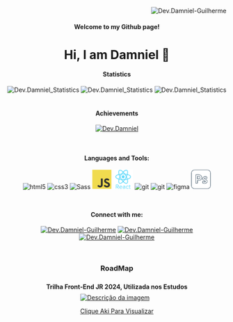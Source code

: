 <div>
    <p align="end"><img src="https://komarev.com/ghpvc/?username=Damniel-Guilherme&label=Profile%20views&color=0e75b6&style=flat" alt="Dev.Damniel-Guilherme"/></p>
    <h4 align="center">Welcome to my Github page!</h4>
</div>

<h2 align="center"></h2>
<h1 align="center">Hi, I am Damniel 👋</h1>


<div align="center" width="100%">
    <h4 align="center">Statistics</h4>
    <img width="60%" src="https://streak-stats.demolab.com/?user=Damniel-Guilherme&theme=transparent" alt="Dev.Damniel_Statistics"/>
    <img width="45.5%" src="https://github-readme-stats-git-masterrstaa-rickstaa.vercel.app/api/top-langs?username=Damniel-Guilherme&show_icons=true&locale=en&layout=compact&theme=transparent" alt="Dev.Damniel_Statistics"/>  
    <img width="51%" src="https://github-readme-stats-git-masterrstaa-rickstaa.vercel.app/api?username=Damniel-Guilherme&show_icons=true&locale=en&theme=transparent" alt="Dev.Damniel_Statistics"/>
</div>

<br>

<div align="center" width="100%">
    <h4 align="center">Achievements</h4>
    <p align="center"><a href="https://github.com/ryo-ma/github-profile-trophy"><img src="https://github-profile-trophy.vercel.app/?username=Damniel-Guilherme" alt="Dev.Damniel"/></a></p>
</div>

<br>

<div align="center" width="100%">
    <h4>Languages and Tools:</h4>
    <div>
        <img src="https://cdn.jsdelivr.net/gh/devicons/devicon/icons/html5/html5-original.svg" alt="html5" width="45" height="45" style="pointer-events: none;"/> 
        <img src="https://cdn.jsdelivr.net/gh/devicons/devicon/icons/css3/css3-original.svg" alt="css3" width="45" height="45" style="pointer-events: none;"/>
        <img src="https://cdn.jsdelivr.net/gh/devicons/devicon/icons/sass/sass-original.svg" alt="Sass" width="45" height="45" style="pointer-events: none;"/>
        <img src="https://raw.githubusercontent.com/devicons/devicon/master/icons/javascript/javascript-original.svg" alt="javascript" width="45" height="45" style="pointer-events: none;"/>
        <img src="https://raw.githubusercontent.com/devicons/devicon/master/icons/react/react-original-wordmark.svg" alt="react" width="45" height="45" style="pointer-events: none;"/>
        <img src="https://cdn.jsdelivr.net/gh/devicons/devicon/icons/bootstrap/bootstrap-original.svg" alt="git" width="45" height="45" style="pointer-events: none;"/>
        <img src="https://www.vectorlogo.zone/logos/git-scm/git-scm-icon.svg" alt="git" width="45" height="45" style="pointer-events: none;"/>
        <img src="https://www.vectorlogo.zone/logos/figma/figma-icon.svg" alt="figma" width="45" height="45" style="pointer-events: none;"/>
        <img src="https://raw.githubusercontent.com/devicons/devicon/master/icons/photoshop/photoshop-line.svg" alt="photoshop" width="45" height="45" style="pointer-events: none;"/>
    </div>
</div>

<br>

##

<div align="center"> 
    <h4 align="center">Connect with me:</h4>
    <a href="https://www.linkedin.com/in/damniel-guilherme-2b1600250" target="_blank"><img src="https://img.shields.io/badge/-LinkedIn-%230077B5?style=for-the-badge&logo=linkedin&logoColor=white" alt="Dev.Damniel-Guilherme"></a>
    <a href="https://cursos.alura.com.br/vitrinedev/Damniel" target="_blank"><img src="https://img.shields.io/badge/vitrine.dev-07283F?style=for-the-badge" alt="Dev.Damniel-Guilherme"></a>
    <a href="#" target="_blank"><img src="https://img.shields.io/badge/PORTFOLIO-0A182E?style=for-the-badge" alt="Dev.Damniel-Guilherme"></a>
 </div>

##

<div style="display: flex; flex-direction: column; justify-content: center; align-items: center; gap: 8px;">
<h3>RoadMap</h3>
<strong>Trilha Front-End JR 2024, Utilizada nos Estudos</strong>

<div>
<a href="https://drive.google.com/file/d/1P7vCxzEaYgvaXeu7FwJw4Fsfe_qezzb4/view?usp=sharing">
<img src="https://i.imgur.com/BixrBQS.png" alt="Descrição da imagem" width="350"></a>

[Clique Aki Para Visualizar](https://drive.google.com/file/d/1P7vCxzEaYgvaXeu7FwJw4Fsfe_qezzb4/view?usp=sharing)
</div>

</div>

